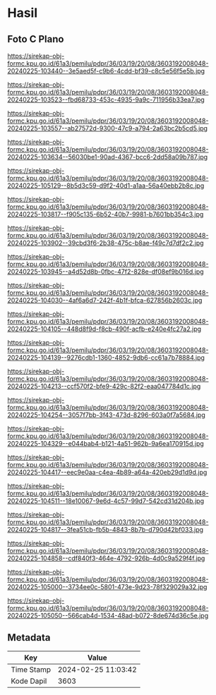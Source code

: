 # Hasil

## Foto C Plano

https://sirekap-obj-formc.kpu.go.id/61a3/pemilu/pdpr/36/03/19/20/08/3603192008048-20240225-103440--3e5aed5f-c9b6-4cdd-bf39-c8c5e56f5e5b.jpg

https://sirekap-obj-formc.kpu.go.id/61a3/pemilu/pdpr/36/03/19/20/08/3603192008048-20240225-103523--fbd68733-453c-4935-9a9c-711956b33ea7.jpg

https://sirekap-obj-formc.kpu.go.id/61a3/pemilu/pdpr/36/03/19/20/08/3603192008048-20240225-103557--ab27572d-9300-47c9-a794-2a63bc2b5cd5.jpg

https://sirekap-obj-formc.kpu.go.id/61a3/pemilu/pdpr/36/03/19/20/08/3603192008048-20240225-103634--56030be1-90ad-4367-bcc6-2dd58a09b787.jpg

https://sirekap-obj-formc.kpu.go.id/61a3/pemilu/pdpr/36/03/19/20/08/3603192008048-20240225-105129--8b5d3c59-d9f2-40d1-a1aa-56a40ebb2b8c.jpg

https://sirekap-obj-formc.kpu.go.id/61a3/pemilu/pdpr/36/03/19/20/08/3603192008048-20240225-103817--f905c135-6b52-40b7-9981-b7601bb354c3.jpg

https://sirekap-obj-formc.kpu.go.id/61a3/pemilu/pdpr/36/03/19/20/08/3603192008048-20240225-103902--39cbd3f6-2b38-475c-b8ae-f49c7d7df2c2.jpg

https://sirekap-obj-formc.kpu.go.id/61a3/pemilu/pdpr/36/03/19/20/08/3603192008048-20240225-103945--a4d52d8b-0fbc-47f2-828e-df08ef9b016d.jpg

https://sirekap-obj-formc.kpu.go.id/61a3/pemilu/pdpr/36/03/19/20/08/3603192008048-20240225-104030--4af6a6d7-242f-4b1f-bfca-627856b2603c.jpg

https://sirekap-obj-formc.kpu.go.id/61a3/pemilu/pdpr/36/03/19/20/08/3603192008048-20240225-104105--448d8f9d-f8cb-490f-acfb-e240e4fc27a2.jpg

https://sirekap-obj-formc.kpu.go.id/61a3/pemilu/pdpr/36/03/19/20/08/3603192008048-20240225-104139--9276cdb1-1360-4852-9db6-cc61a7b78884.jpg

https://sirekap-obj-formc.kpu.go.id/61a3/pemilu/pdpr/36/03/19/20/08/3603192008048-20240225-104213--ccf570f2-bfe9-429c-82f2-eaa047784d1c.jpg

https://sirekap-obj-formc.kpu.go.id/61a3/pemilu/pdpr/36/03/19/20/08/3603192008048-20240225-104254--3057f7bb-3f43-473d-8296-603a0f7a5684.jpg

https://sirekap-obj-formc.kpu.go.id/61a3/pemilu/pdpr/36/03/19/20/08/3603192008048-20240225-104329--e044bab4-b121-4a51-962b-9a6ea170915d.jpg

https://sirekap-obj-formc.kpu.go.id/61a3/pemilu/pdpr/36/03/19/20/08/3603192008048-20240225-104417--eec9e0aa-c4ea-4b89-a64a-420eb29d1d9d.jpg

https://sirekap-obj-formc.kpu.go.id/61a3/pemilu/pdpr/36/03/19/20/08/3603192008048-20240225-104511--18e10067-9e6d-4c57-99d7-542cd31d204b.jpg

https://sirekap-obj-formc.kpu.go.id/61a3/pemilu/pdpr/36/03/19/20/08/3603192008048-20240225-104817--3fea51cb-fb5b-4843-8b7b-d790d42bf033.jpg

https://sirekap-obj-formc.kpu.go.id/61a3/pemilu/pdpr/36/03/19/20/08/3603192008048-20240225-104858--cdf840f3-464e-4792-926b-4d0c9a529f4f.jpg

https://sirekap-obj-formc.kpu.go.id/61a3/pemilu/pdpr/36/03/19/20/08/3603192008048-20240225-105000--3734ee0c-5801-473e-9d23-78f329029a32.jpg

https://sirekap-obj-formc.kpu.go.id/61a3/pemilu/pdpr/36/03/19/20/08/3603192008048-20240225-105050--566cab4d-1534-48ad-b072-8de674d36c5e.jpg


## Metadata

| Key        | Value               |
| ---------- | ------------------- |
| Time Stamp | 2024-02-25 11:03:42 |
| Kode Dapil | 3603                |



